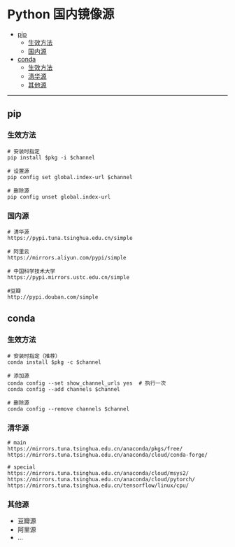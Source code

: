 Python 国内镜像源
===

- [pip](#pip)
    - [生效方法](#生效方法)
    - [国内源](#国内源)
- [conda](#conda)
    - [生效方法](#生效方法-1)
    - [清华源](#清华源)
    - [其他源](#其他源)

---

## pip

### 生效方法
```shell
# 安装时指定
pip install $pkg -i $channel

# 设置源
pip config set global.index-url $channel

# 删除源
pip config unset global.index-url
```

### 国内源
```shell
# 清华源
https://pypi.tuna.tsinghua.edu.cn/simple

# 阿里云
https://mirrors.aliyun.com/pypi/simple

# 中国科学技术大学 
https://pypi.mirrors.ustc.edu.cn/simple

#豆瓣
http://pypi.douban.com/simple
```

## conda

### 生效方法
```shell
# 安装时指定（推荐）
conda install $pkg -c $channel

# 添加源
conda config --set show_channel_urls yes  # 执行一次
conda config --add channels $channel

# 删除源
conda config --remove channels $channel
```

### 清华源
```shell
# main
https://mirrors.tuna.tsinghua.edu.cn/anaconda/pkgs/free/
https://mirrors.tuna.tsinghua.edu.cn/anaconda/cloud/conda-forge/

# special
https://mirrors.tuna.tsinghua.edu.cn/anaconda/cloud/msys2/
https://mirrors.tuna.tsinghua.edu.cn/anaconda/cloud/pytorch/
https://mirrors.tuna.tsinghua.edu.cn/tensorflow/linux/cpu/
```

### 其他源
- 豆瓣源
- 阿里源
- ...